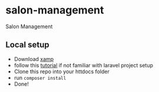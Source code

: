 # salon-management
Salon Management

## Local setup

- Download [xamp](https://www.apachefriends.org/index.html)
- follow this [tutorial](https://www.youtube.com/watch?v=H3uRXvwXz1o) if not familiar with laravel project setup
- Clone this repo into your httdocs folder
- run `composer install`
- Done!